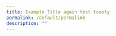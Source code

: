 ```yaml
---
title: Example Title again test toasty
permalink: /default/permalink
description: ""
---
```















































